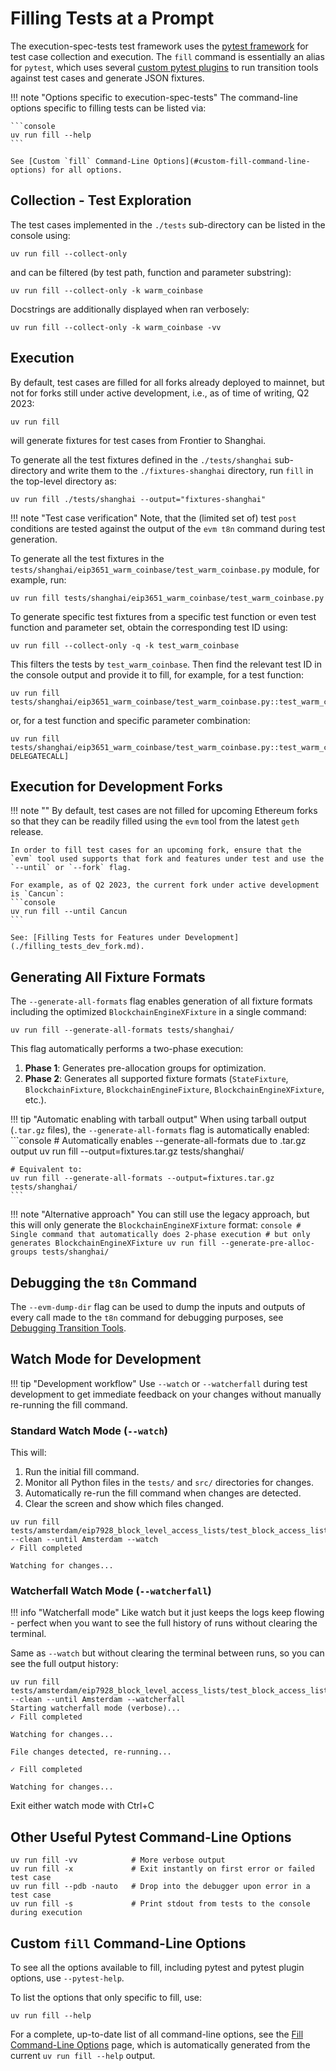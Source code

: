 # Filling Tests at a Prompt

The execution-spec-tests test framework uses the [pytest framework](https://docs.pytest.org/en/latest/) for test case collection and execution. The `fill` command is essentially an alias for `pytest`, which uses several [custom pytest plugins](../library/pytest_plugins/index.md) to run transition tools against test cases and generate JSON fixtures.

!!! note "Options specific to execution-spec-tests"
    The command-line options specific to filling tests can be listed via:

    ```console
    uv run fill --help
    ```

    See [Custom `fill` Command-Line Options](#custom-fill-command-line-options) for all options.

## Collection - Test Exploration

The test cases implemented in the `./tests` sub-directory can be listed in the console using:

```console
uv run fill --collect-only
```

and can be filtered (by test path, function and parameter substring):

```console
uv run fill --collect-only -k warm_coinbase
```

Docstrings are additionally displayed when ran verbosely:

```console
uv run fill --collect-only -k warm_coinbase -vv
```

## Execution

By default, test cases are filled for all forks already deployed to mainnet, but not for forks still under active development, i.e., as of time of writing, Q2 2023:

```console
uv run fill
```

will generate fixtures for test cases from Frontier to Shanghai.

To generate all the test fixtures defined in the `./tests/shanghai` sub-directory and write them to the `./fixtures-shanghai` directory, run `fill` in the top-level directory as:

```console
uv run fill ./tests/shanghai --output="fixtures-shanghai"
```

!!! note "Test case verification"
    Note, that the (limited set of) test `post` conditions are tested against the output of the `evm t8n` command during test generation.

To generate all the test fixtures in the `tests/shanghai/eip3651_warm_coinbase/test_warm_coinbase.py` module, for example, run:

```console
uv run fill tests/shanghai/eip3651_warm_coinbase/test_warm_coinbase.py
```

To generate specific test fixtures from a specific test function or even test function and parameter set, obtain the corresponding test ID using:

```console
uv run fill --collect-only -q -k test_warm_coinbase
```

This filters the tests by `test_warm_coinbase`. Then find the relevant test ID in the console output and provide it to fill, for example, for a test function:

```console
uv run fill tests/shanghai/eip3651_warm_coinbase/test_warm_coinbase.py::test_warm_coinbase_gas_usage
```

or, for a test function and specific parameter combination:

```console
uv run fill tests/shanghai/eip3651_warm_coinbase/test_warm_coinbase.py::test_warm_coinbase_gas_usage[fork_Paris-DELEGATECALL]
```

## Execution for Development Forks

!!! note ""
    By default, test cases are not filled for upcoming Ethereum forks so that they can be readily filled using the `evm` tool from the latest `geth` release.

    In order to fill test cases for an upcoming fork, ensure that the `evm` tool used supports that fork and features under test and use the `--until` or `--fork` flag.

    For example, as of Q2 2023, the current fork under active development is `Cancun`:
    ```console
    uv run fill --until Cancun
    ```

    See: [Filling Tests for Features under Development](./filling_tests_dev_fork.md).

## Generating All Fixture Formats

The `--generate-all-formats` flag enables generation of all fixture formats including the optimized `BlockchainEngineXFixture` in a single command:

```console
uv run fill --generate-all-formats tests/shanghai/
```

This flag automatically performs a two-phase execution:

1. **Phase 1**: Generates pre-allocation groups for optimization.
2. **Phase 2**: Generates all supported fixture formats (`StateFixture`, `BlockchainFixture`, `BlockchainEngineFixture`, `BlockchainEngineXFixture`, etc.).

!!! tip "Automatic enabling with tarball output"
    When using tarball output (`.tar.gz` files), the `--generate-all-formats` flag is automatically enabled:
    ```console
    # Automatically enables --generate-all-formats due to .tar.gz output
    uv run fill --output=fixtures.tar.gz tests/shanghai/

    # Equivalent to:
    uv run fill --generate-all-formats --output=fixtures.tar.gz tests/shanghai/
    ```

!!! note "Alternative approach"
    You can still use the legacy approach, but this will only generate the `BlockchainEngineXFixture` format:
    ```console
    # Single command that automatically does 2-phase execution
    # but only generates BlockchainEngineXFixture
    uv run fill --generate-pre-alloc-groups tests/shanghai/
    ```

## Debugging the `t8n` Command

The `--evm-dump-dir` flag can be used to dump the inputs and outputs of every call made to the `t8n` command for debugging purposes, see [Debugging Transition Tools](./debugging_t8n_tools.md).

## Watch Mode for Development

!!! tip "Development workflow"
    Use `--watch` or `--watcherfall` during test development to get immediate feedback on your changes without manually re-running the fill command.

### Standard Watch Mode (`--watch`)

This will:

1. Run the initial fill command.
2. Monitor all Python files in the `tests/` and `src/` directories for changes.
3. Automatically re-run the fill command when changes are detected.
4. Clear the screen and show which files changed.

```console
uv run fill tests/amsterdam/eip7928_block_level_access_lists/test_block_access_lists.py --clean --until Amsterdam --watch
✓ Fill completed

Watching for changes...

```

### Watcherfall Watch Mode (`--watcherfall`)

!!! info "Watcherfall mode"
    Like watch but it just keeps the logs keep flowing - perfect when you want to see the full history of runs without clearing the terminal.

Same as `--watch` but without clearing the terminal between runs, so you can see the full output history:

```console
uv run fill tests/amsterdam/eip7928_block_level_access_lists/test_block_access_lists.py --clean --until Amsterdam --watcherfall
Starting watcherfall mode (verbose)...
✓ Fill completed

Watching for changes...

File changes detected, re-running...

✓ Fill completed

Watching for changes...

```

Exit either watch mode with Ctrl+C

## Other Useful Pytest Command-Line Options

```console
uv run fill -vv            # More verbose output
uv run fill -x             # Exit instantly on first error or failed test case
uv run fill --pdb -nauto   # Drop into the debugger upon error in a test case
uv run fill -s             # Print stdout from tests to the console during execution
```

## Custom `fill` Command-Line Options

To see all the options available to fill, including pytest and pytest plugin options, use `--pytest-help`.

To list the options that only specific to fill, use:

```console
uv run fill --help
```

For a complete, up-to-date list of all command-line options, see the [Fill Command-Line Options](filling_tests_command_line_options.md) page, which is automatically generated from the current `uv run fill --help` output.
